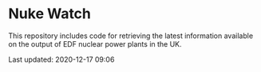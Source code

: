 # Nuke Watch

This repository includes code for retrieving the latest information available on the output of EDF nuclear power plants in the UK.

Last updated: 2020-12-17 09:06